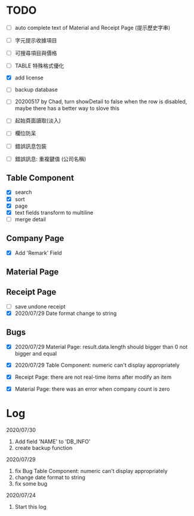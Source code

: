 
# TODO 

  - [ ] auto complete text of Material and Receipt Page (提示歷史字串)
  - [ ] 字元提示收據項目
  - [ ] 可搜尋項目與價格
  - [ ] TABLE 特殊格式優化
  - [x] add license
  - [ ] backup database

  - [ ] 20200517 by Chad, turn showDetail to false when the row is disabled, maybe there has a better way to slove this
  - [ ] 起始頁面讀取(淡入)
  - [ ] 欄位防呆
  - [ ] 錯誤訊息包裝
  - [ ] 錯誤訊息: 重複鍵值 (公司名稱)

## Table Component
  - [x] search
  - [x] sort
  - [x] page
  - [X] text fields transform to multiline
  - [ ] merge detail
  
## Company Page
  - [X] Add 'Remark' Field
## Material Page
## Receipt Page
  - [ ] save undone receipt
  - [x] 2020/07/29 Date format change to string

## Bugs
  - [x] 2020/07/29 Material Page: result.data.length should bigger than 0 not bigger and equal
  - [x] 2020/07/29 Table Component: numeric can't display appropriately
  - [x] Receipt Page: there are not real-time items after modify an item
  - [x] Material Page: there was an error when company count is zero


# Log

2020/07/30
1. Add field 'NAME' to 'DB_INFO'
2. create backup function

2020/07/29
1. fix Bug Table Component: numeric can't display appropriately
2. change date format to string
3. fix some bug

2020/07/24
1. Start this log
